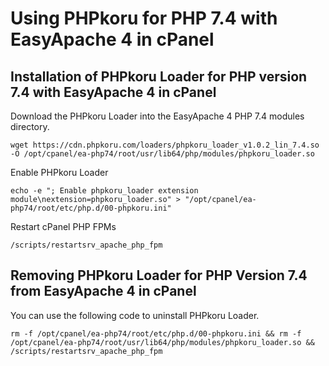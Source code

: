 # Using PHPkoru for PHP 7.4 with EasyApache 4 in cPanel

## Installation of PHPkoru Loader for PHP version 7.4 with EasyApache 4 in cPanel

Download the PHPkoru Loader into the EasyApache 4 PHP 7.4 modules directory.
```shell
wget https://cdn.phpkoru.com/loaders/phpkoru_loader_v1.0.2_lin_7.4.so -O /opt/cpanel/ea-php74/root/usr/lib64/php/modules/phpkoru_loader.so
```

Enable PHPkoru Loader
```shell
echo -e "; Enable phpkoru_loader extension module\nextension=phpkoru_loader.so" > "/opt/cpanel/ea-php74/root/etc/php.d/00-phpkoru.ini"
```

Restart cPanel PHP FPMs
```shell
/scripts/restartsrv_apache_php_fpm
```

## Removing PHPkoru Loader for PHP Version 7.4 from EasyApache 4 in cPanel

You can use the following code to uninstall PHPkoru Loader.
```shell
rm -f /opt/cpanel/ea-php74/root/etc/php.d/00-phpkoru.ini && rm -f /opt/cpanel/ea-php74/root/usr/lib64/php/modules/phpkoru_loader.so && /scripts/restartsrv_apache_php_fpm
```